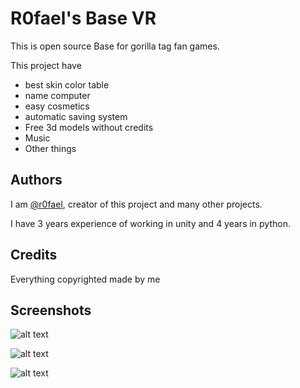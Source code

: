 # R0fael's Base VR

This is open source Base for gorilla tag fan games.

This project have
- best skin color table
- name computer
- easy cosmetics
- automatic saving system
- Free 3d models without credits
- Music
- Other things

## Authors
I am [@r0fael](https://www.github.com/R0fael), creator of this project and many other projects.

I have 3 years experience of working in unity and 4 years in python.

## Credits

Everything copyrighted made by me

## Screenshots

![alt text](https://raw.githubusercontent.com/R0fael/R0faels_baseVR/main/images/3.png)

![alt text](https://raw.githubusercontent.com/R0fael/R0faels_baseVR/main/images/1.png)

![alt text](https://raw.githubusercontent.com/R0fael/R0faels_baseVR/main/images/2.png)
